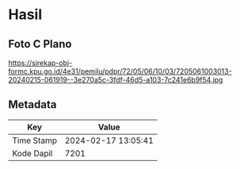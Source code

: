 # Hasil

## Foto C Plano

https://sirekap-obj-formc.kpu.go.id/4e31/pemilu/pdpr/72/05/06/10/03/7205061003013-20240215-061919--3e270a5c-3fdf-46d5-a103-7c241e6b9f54.jpg


## Metadata

| Key        | Value               |
| ---------- | ------------------- |
| Time Stamp | 2024-02-17 13:05:41 |
| Kode Dapil | 7201                |



